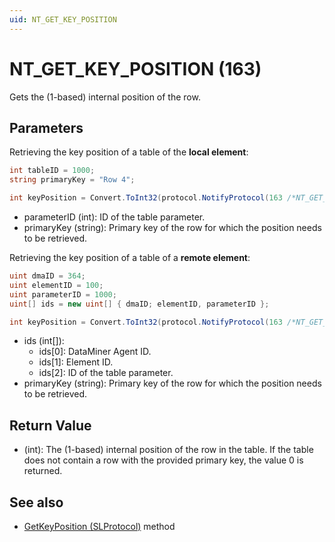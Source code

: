 ```yaml
---
uid: NT_GET_KEY_POSITION
---
```


# NT_GET_KEY_POSITION (163)

Gets the (1-based) internal position of the row.

## Parameters

Retrieving the key position of a table of the **local element**:

```csharp
int tableID = 1000;
string primaryKey = "Row 4";

int keyPosition = Convert.ToInt32(protocol.NotifyProtocol(163 /*NT_GET_KEY_POSITION*/ , tableID, primaryKey));
```

- parameterID (int): ID of the table parameter.
- primaryKey (string): Primary key of the row for which the position needs to be retrieved.

Retrieving the key position of a table of a **remote element**:

```csharp
uint dmaID = 364;
uint elementID = 100;
uint parameterID = 1000;
uint[] ids = new uint[] { dmaID; elementID, parameterID };

int keyPosition = Convert.ToInt32(protocol.NotifyProtocol(163 /*NT_GET_KEY_POSITION*/ , ids, primaryKey));
```

- ids (int[]):
  - ids[0]: DataMiner Agent ID.
  - ids[1]: Element ID.
  - ids[2]: ID of the table parameter.
- primaryKey (string): Primary key of the row for which the position needs to be retrieved. 

## Return Value

- (int): The (1-based) internal position of the row in the table. If the table does not contain a row with the provided primary key, the value 0 is returned.

## See also

- [GetKeyPosition (SLProtocol)](xref:Skyline.DataMiner.Scripting.SLProtocol.GetKeyPosition(System.Int32,System.String)) method
